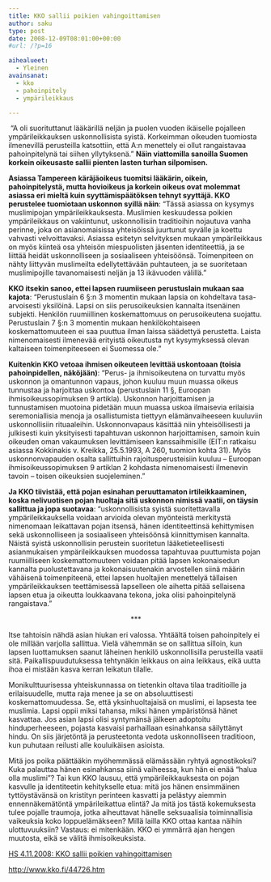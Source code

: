 ```yaml
---
title: KKO sallii poikien vahingoittamisen
author: saku
type: post
date: 2008-12-09T08:01:00+00:00
#url: /?p=16

aihealueet:
  - Yleinen
avainsanat:
  - kko
  - pahoinpitely
  - ympärileikkaus

---
```

 &#8220;A oli suorituttanut lääkärillä neljän ja puolen vuoden ikäiselle pojalleen ympärileikkauksen uskonnollisista syistä. Korkeimman oikeuden tuomiosta ilmenevillä perusteilla katsottiin, että A:n menettely ei ollut rangaistavaa pahoinpitelynä tai siihen yllytyksenä.&#8221; **Näin viattomilla sanoilla Suomen korkein oikeusaste sallii pienten lasten turhan silpomisen.**

**Asiassa Tampereen käräjäoikeus tuomitsi lääkärin, oikein, pahoinpitelystä, mutta hovioikeus ja korkein oikeus ovat molemmat asiassa eri mieltä kuin syyttämispäätöksen tehnyt syyttäjä. KKO perustelee tuomiotaan uskonnon syillä näin**: &#8220;Tässä asiassa on kysymys muslimipojan ympärileikkauksesta. Muslimien keskuudessa poikien ympärileikkaus on vakiintunut, uskonnollisiin traditioihin nojautuva vanha perinne, joka on asianomaisissa yhteisöissä juurtunut syvälle ja koettu vahvasti velvoittavaksi. Asiassa esitetyn selvityksen mukaan ympärileikkaus on myös kiinteä osa yhteisön miespuolisten jäsenten identiteettiä, ja se liittää heidät uskonnolliseen ja sosiaaliseen yhteisöönsä. Toimenpiteen on nähty liittyvän muslimeilta edellytettävään puhtauteen, ja se suoritetaan muslimipojille tavanomaisesti neljän ja 13 ikävuoden välillä.&#8221;

**KKO itsekin sanoo, ettei lapsen ruumiiseen perustuslain mukaan saa kajota**: &#8220;Perustuslain 6 §:n 3 momentin mukaan lapsia on kohdeltava tasa-arvoisesti yksilöinä. Lapsi on siis perusoikeuksien kannalta itsenäinen subjekti. Henkilön ruumiillinen koskemattomuus on perusoikeutena suojattu. Perustuslain 7 §:n 3 momentin mukaan henkilökohtaiseen koskemattomuuteen ei saa puuttua ilman laissa säädettyä perustetta. Laista nimenomaisesti ilmenevää erityistä oikeutusta nyt kysymyksessä olevan kaltaiseen toimenpiteeseen ei Suomessa ole.&#8221;

**Kuitenkin KKO vetoaa ihmisen oikeuteen levittää uskontoaan (toisia pahoinpidellen, näköjään)**: &#8220;Perus- ja ihmisoikeutena on turvattu myös uskonnon ja omantunnon vapaus, johon kuuluu muun muassa oikeus tunnustaa ja harjoittaa uskontoa (perustuslain 11 §, Euroopan ihmisoikeussopimuksen 9 artikla). Uskonnon harjoittamisen ja tunnustamisen muotoina pidetään muun muassa uskoa ilmaisevia erilaisia seremoniallisia menoja ja osallistumista tiettyyn elämänvaiheeseen kuuluviin uskonnollisiin rituaaleihin. Uskonnonvapaus käsittää niin yhteisöllisesti ja julkisesti kuin yksityisesti tapahtuvan uskonnon harjoittamisen, samoin kuin oikeuden oman vakaumuksen levittämiseen kanssaihmisille (EIT:n ratkaisu asiassa Kokkinakis v. Kreikka, 25.5.1993, A 260, tuomion kohta 31). Myös uskonnonvapauden osalta sallittuihin rajoitusperusteisiin kuuluu &#8211; Euroopan ihmisoikeussopimuksen 9 artiklan 2 kohdasta nimenomaisesti ilmenevin tavoin &#8211; toisen oikeuksien suojeleminen.&#8221;

**Ja KKO tiivistää, että pojan esinahan peruuttamaton irtileikkaaminen, koska nelivuotisen pojan huoltaja sitä uskonnon nimissä vaatii, on täysin sallittua ja jopa suotavaa**: &#8220;uskonnollisista syistä suoritettavalla ympärileikkauksella voidaan arvioida olevan myönteistä merkitystä nimenomaan leikattavan pojan itsensä, hänen identiteettinsä kehittymisen sekä uskonnolliseen ja sosiaaliseen yhteisöönsä kiinnittymisen kannalta. Näistä syistä uskonnollisin perustein suoritetun lääketieteellisesti asianmukaisen ympärileikkauksen muodossa tapahtuvaa puuttumista pojan ruumiilliseen koskemattomuuteen voidaan pitää lapsen kokonaisedun kannalta puolustettavana ja kokonaisuutenakin arvostellen siinä määrin vähäisenä toimenpiteenä, ettei lapsen huoltajien menettelyä tällaisen ympärileikkauksen teettämisessä lapselleen ole aihetta pitää sellaisena lapsen etua ja oikeutta loukkaavana tekona, joka olisi pahoinpitelynä rangaistava.&#8221;

<p align="center">
  ***
</p>

Itse tahtoisin nähdä asian hiukan eri valossa. Yhtäältä toisen pahoinpitely ei ole millään varjolla sallittua. Vielä vähemmän se on sallittua silloin, kun lapsen luottamuksen saanut läheinen henkilö uskonnollisilla perusteilla vaatii sitä. Paikallispuudutuksessa tehtynäkin leikkaus on aina leikkaus, eikä uutta ihoa ei mistään kasva kerran leikatun tilalle.

Monikulttuurisessa yhteiskunnassa on tietenkin oltava tilaa traditioille ja erilaisuudelle, mutta raja menee ja se on absoluuttisesti koskemattomuudessa. Se, että yksinhuoltajaisä on muslimi, ei lapsesta tee muslimia. Lapsi oppii miksi tahansa, miksi hänen ympäristönsä hänet kasvattaa. Jos asian lapsi olisi syntymänsä jälkeen adoptoitu hinduperheeseen, pojasta kasvaisi parhaillaan esinahkansa säilyttänyt hindu. On siis järjetöntä ja perusteetonta vedota uskonnolliseen traditioon, kun puhutaan reilusti alle kouluikäisen asioista.

Mitä jos poika päättääkin myöhemmässä elämässään ryhtyä agnostikoksi? Kuka palauttaa hänen esinahkansa siinä vaiheessa, kun hän ei enää &#8220;halua olla muslimi&#8221;? Tai kun KKO lausuu, että ympärileikkauksesta on pojan kasvulle ja identiteetin kehitykselle etua: mitä jos hänen ensimmäinen tyttöystävänsä on kristityn perinteen kasvatti ja pelästyy aiemmin ennennäkemätöntä ympärileikattua elintä? Ja mitä jos tästä kokemuksesta tulee pojalle traumoja, jotka aiheuttavat hänelle seksuaalisia toiminnallisia vaikeuksia koko loppuelämäkseen? Millä lailla KKO ottaa kantaa näihin ulottuvuuksiin? Vastaus: ei mitenkään. KKO ei ymmärrä ajan hengen muutosta, eikä se välitä ihmisoikeuksista.

<a href="https://sakumatto.fi/wp-content/uploads/2008/12/kkosalliipoikienvahi1.pdf" target="_blank" title="KKO sallii poikien vahingoittamisen">HS 4.11.2008: KKO sallii poikien vahingoittamisen</a>

<a href="http://www.kko.fi/44726.htm" title="n tuomiolauselma" target="_blank" rel="nofollow">http://www.kko.fi/44726.htm</a>
